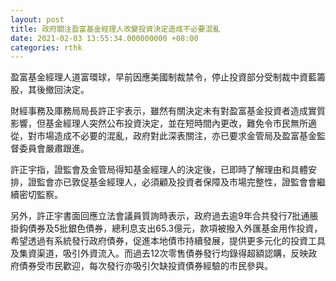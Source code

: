 ```yaml
---
layout: post
title: 政府關注盈富基金經理人改變投資決定造成不必要混亂
date: 2021-02-03 13:55:34.000000000 +08:00
categories: rthk
---
```


盈富基金經理人道富環球，早前因應美國制裁禁令，停止投資部分受制裁中資藍籌股，其後撤回決定。

財經事務及庫務局局長許正宇表示，雖然有關決定未有對盈富基金投資者造成實質影響，但基金經理人突然公布投資決定，並在短時間內更改，難免令市民無所適從，對市場造成不必要的混亂，政府對此深表關注，亦已要求金管局及盈富基金監督委員會嚴肅跟進。

許正宇指，證監會及金管局得知基金經理人的決定後，已即時了解理由和具體安排，證監會亦已敦促基金經理人，必須顧及投資者保障及巿場完整性，證監會會繼續密切監察。

另外，許正宇書面回應立法會議員質詢時表示，政府過去逾9年合共發行7批通脹掛鈎債券及5批銀色債券，總利息支出65.3億元，款項被撥入外匯基金用作投資，希望透過有系統發行政府債券，促進本地債市持續發展，提供更多元化的投資工具及集資渠道，吸引外資流入。而過去12次零售債券發行均錄得超額認購，反映政府債券受市民歡迎，每次發行亦吸引欠缺投資債券經驗的市民參與。
